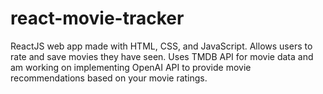 # react-movie-tracker
ReactJS web app made with HTML, CSS, and JavaScript. Allows users to rate and save movies they have seen. Uses TMDB API for movie data and am working on implementing OpenAI API to provide movie recommendations based on your movie ratings.
